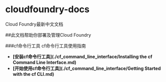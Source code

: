 # cloudfoundry-docs
Cloud Foundry最新中文文档

##此文档帮助你部署及管理Cloud Foundry

###cf命令行工具
cf命令行工具使用指南

* **[安装cf命令行工具](./cf_command_line_interface/Installing the cf Command Line Interface.md)**
* **[开始使用cf命令行工具](./cf_command_line_interface/Getting Started with the cf CLI.md)**

